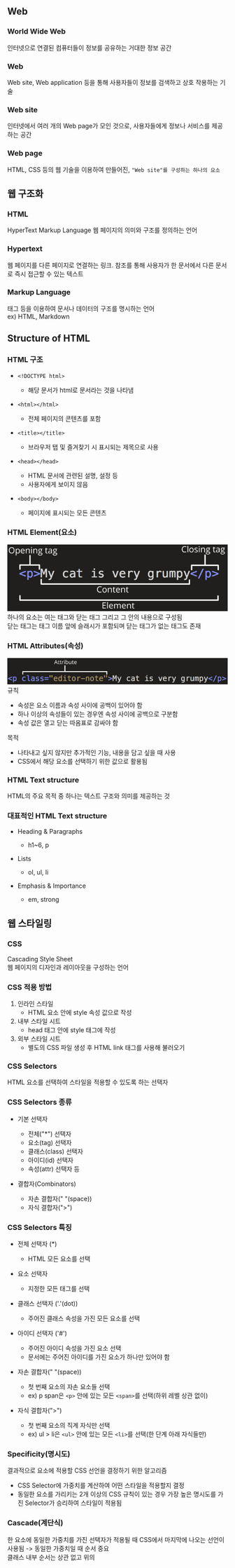 ## Web

### World Wide Web
인터넷으로 연결된 컴퓨터들이 정보를 공유하는 거대한 정보 공간

### Web
Web site, Web application 등을 통해 사용자들이 정보를 검색하고 상호 작용하는 기술

### Web site
인터넷에서 여러 개의 Web page가 모인 것으로, 사용자들에게 정보나 서비스를 제공하는 공간

### Web page
HTML, CSS 등의 웹 기술을 이용하여 만들어진, `"Web site"를 구성하는 하나의 요소`

## 웹 구조화

### HTML
HyperText Markup Language 웹 페이지의 의미와 구조를 정의하는 언어

### Hypertext
웹 페이지를 다른 페이지로 연결하는 링크. 참조를 통해 사용자가 한 문서에서 다른 문서로 즉시 접근할 수 있는 텍스트

###  Markup Language
태그 등을 이용하여 문서나 데이터의 구조를 명시하는 언어  
ex) HTML, Markdown

## Structure of HTML

### HTML 구조
- `<!DOCTYPE html>`
    - 해당 문서가 html로 문서라는 것을 나타냄
    
- `<html></html>`
    - 전체 페이지의 콘텐츠를 포함
  
- `<title></title>`
    - 브라우저 탭 및 즐겨찾기 시 표시되는 제목으로 사용
  
- `<head></head>`
    - HTML 문서에 관련된 설명, 설정 등
    - 사용자에게 보이지 않음
  
- `<body></body>`
    - 페이지에 표시되는 모든 콘텐츠
  
### HTML Element(요소)
![img.png](HTML&CSS-1.png)
하나의 요소는 여는 태그와 닫는 태그 그리고 그 안의 내용으로 구성됨  
닫는 태그는 태그 이름 앞에 슬래시가 포함되며 닫는 태그가 없는 태그도 존재

### HTML Attributes(속성)
![img.png](HTML&CSS-2.png)
규칙
- 속성은 요소 이름과 속성 사이에 공백이 있어야 함
- 하나 이상의 속성들이 있는 경우엔 속성 사이에 공백으로 구분함
- 속성 값은 열고 닫는 따옴표로 감싸야 함  

목적
  - 나타내고 싶지 않지만 추가적인 기능, 내용을 담고 싶을 때 사용
  - CSS에서 해당 요소를 선택하기 위한 값으로 활용됨

### HTML Text structure
HTML의 주요 목적 중 하나는 텍스트 구조와 의미를 제공하는 것

### 대표적인 HTML Text structure
- Heading & Paragraphs
  - h1~6, p
  
- Lists
  - ol, ul, li
  
- Emphasis & Importance
  - em, strong

## 웹 스타일링
### CSS
Cascading Style Sheet  
웹 페이지의 디자인과 레이아웃을 구성하는 언어

### CSS 적용 방법
1. 인라인 스타일
   - HTML 요소 안에 style 속성 값으로 작성
2. 내부 스타일 시트
   - head 태그 안에 style 태그에 작성
3. 외부 스타일 시트
    - 별도의 CSS 파일 생성 후 HTML link 태그를 사용해 불러오기
  
### CSS Selectors
HTML 요소를 선택하여 스타일을 적용할 수 있도록 하는 선택자

### CSS Selectors 종류
- 기본 선택자
  - 전체("*") 선택자
  - 요소(tag) 선택자
  - 클래스(class) 선택자
  - 아이디(id) 선택자
  - 속성(attr) 선택자 등
  
- 결합자(Combinators)
  - 자손 결합자(" "(space))
  - 자식 결합자(">")
  
### CSS Selectors 특징
- 전체 선택자 (*)
  - HTML 모든 요소를 선택
  
- 요소 선택자
  - 지정한 모든 태그를 선택
  
- 클래스 선택자 ('.'(dot))
  - 주어진 클래스 속성을 가진 모든 요소를 선택
  
- 아이디 선택자 ('#')
  - 주어진 아이디 속성을 가진 요소 선택
  - 문서에는 주어진 아이디를 가진 요소가 하나만 있어야 함
  
- 자손 결합자(" "(space))
  - 첫 번째 요소의 자손 요소들 선택
  - ex) p span은 `<p>` 안에 있는 모든 `<span>`를 선택(하위 레벨 상관 없이)
  
- 자식 결합자(">")
  - 첫 번째 요소의 직계 자식만 선택
  - ex) ul > li은 `<ul>` 안에 있는 모든 `<li>`를 선택(한 단계 아래 자식들만)  


### Specificity(명시도)
결과적으로 요소에 적용할 CSS 선언을 결정하기 위한 알고리즘  
- CSS Selector에 가중치를 계산하여 어떤 스타일을 적용할지 결정
- 동일한 요소를 가리키는 2개 이상의 CSS 규칙이 있는 경우 가장 높은 명시도를 가진 Selector가 승리하여 스타일이 적용됨

### Cascade(계단식)
한 요소에 동일한 가중치를 가진 선택자가 적용될 때 CSS에서 마지막에 나오는 선언이 사용됨 -> 동일한 가중치일 때 순서 중요  
클래스 내부 순서는 상관 없고 위의 <style>에서의 순서가 중요함

### 명시도가 높은 순
1. Importance
  - !important
2. Inline 스타일
3. 선택자
  - id 선택자 > class 선택자 > 요소 선택자
4. 소스 코드 선언 순서

### !important
다른 우선순위 규칙보다 우선하여 적용하는 키워드  
-> Cascade의 구조를 무시하고 강제로 스타일을 적용하는 방식이므로 사용을 권장하지 않음

### 속성은 되도록 'class'만 사용할 것
- id, 요소 선택자 등 여러 선택자들과 함께 사용할 경우 우선순위 규칙에 따라 예기치 못한 스타일 규칙이 적용되어 전반적인 유지보수가 어려워지기 때문
- 문서에서 단 한번 유일하게 적용될 스타일에 경우에만 "id 선택자" 사용을 고려

### CSS 상속
기본적으로 CSS는 상속을 통해 부모 요소의 속성을 자식에게 상속해 재사용성을 높임

- 상속 되는 속성
  - Text 관련 요소(font, color, text-align), opacity, visibility 등
  
- 상속 되지 않는 속성
  - Box model 관련 요소(width, height, border, box-sizing ...)  
    position 관련 요소(position, top/right/bottom/left,z-index) 등